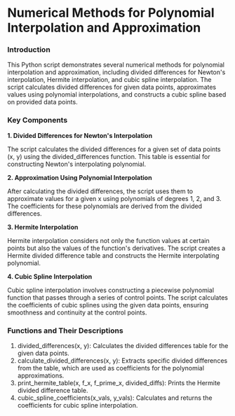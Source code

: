 # Numerical Methods for Polynomial Interpolation and Approximation

### Introduction

This Python script demonstrates several numerical methods for polynomial interpolation and approximation, including divided differences for Newton's interpolation, Hermite interpolation, and cubic spline interpolation. The script calculates divided differences for given data points, approximates values using polynomial interpolations, and constructs a cubic spline based on provided data points.

### Key Components

**1. Divided Differences for Newton's Interpolation**

The script calculates the divided differences for a given set of data points (x, y) using the divided_differences function. This table is essential for constructing Newton's interpolating polynomial.

**2. Approximation Using Polynomial Interpolation**

After calculating the divided differences, the script uses them to approximate values for a given x using polynomials of degrees 1, 2, and 3. The coefficients for these polynomials are derived from the divided differences.

**3. Hermite Interpolation**

Hermite interpolation considers not only the function values at certain points but also the values of the function's derivatives. The script creates a Hermite divided difference table and constructs the Hermite interpolating polynomial.

**4. Cubic Spline Interpolation**

Cubic spline interpolation involves constructing a piecewise polynomial function that passes through a series of control points. The script calculates the coefficients of cubic splines using the given data points, ensuring smoothness and continuity at the control points.

### Functions and Their Descriptions

1. divided_differences(x, y): Calculates the divided differences table for the given data points.
2. calculate_divided_differences(x, y): Extracts specific divided differences from the table, which are used as coefficients for the polynomial approximations.
3. print_hermite_table(x, f_x, f_prime_x, divided_diffs): Prints the Hermite divided difference table.
4. cubic_spline_coefficients(x_vals, y_vals): Calculates and returns the coefficients for cubic spline interpolation.

